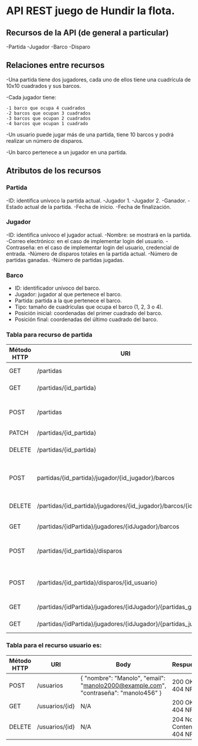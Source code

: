 # API REST juego de Hundir la flota. 


## Recursos de la API (de general a particular)

-Partida
-Jugador
-Barco
-Disparo

## Relaciones entre recursos


-Una partida tiene dos jugadores, cada uno de ellos tiene una cuadrícula de 10x10 cuadrados y sus barcos.

-Cada jugador tiene: 

    -1 barco que ocupa 4 cuadrados
    -2 barcos que ocupan 3 cuadrados
    -3 barcos que ocupan 2 cuadrados
    -4 barcos que ocupan 1 cuadrado


-Un usuario puede jugar más de una partida, tiene 10 barcos y podrá realizar un número de disparos. 

-Un barco pertenece a un jugador en una partida. 


## Atributos de los recursos 

### Partida

-ID: identifica unívoco la partida actual. 
-Jugador 1.
-Jugador 2. 
-Ganador. 
-Estado actual de la partida. 
-Fecha de inicio. 
-Fecha de finalización. 


### Jugador 

-ID: identifica unívoco el jugador actual. 
-Nombre: se mostrará en la partida. 
-Correo electrónico: en el caso de implementar login del usuario. 
-Contraseña: en el caso de implementar login del usuario, credencial de entrada. 
-Número de disparos totales en la partida actual. 
-Número de partidas ganadas. 
-Número de partidas jugadas. 

### Barco 

- ID: identificador unívoco del barco.
- Jugador: jugador al que pertenece el barco.
- Partida: partida a la que pertenece el barco.
- Tipo: tamaño de cuadrículas que ocupa el barco (1, 2, 3 o 4).
- Posición inicial: coordenadas del primer cuadrado del barco.
- Posición final: coordenadas del último cuadrado del barco.

### Tabla para recurso de partida 

| Método HTTP  | URI | Body | Respuesta |
| ------------- | ------------- | ------------- | ------------- |
| GET	| /partidas	| N/A	| 200 OK, 404 NF
| GET	| /partidas/{id_partida}	| N/A	| 200 OK, 404 NF
| POST	|/partidas	|{"jugador_1": "id_jugador_1", "jugador_2": "id_jugador_2"}	|201 Created, 400 Bad Request
| PATCH	| /partidas/{id_partida}|	{"ganador": "id_jugador"}, {"estado_actual": "iniciada" || "finalizada"}	|200 OK, 404 NF
| DELETE	| /partidas/{id_partida} |	N/A	| 204 No Content, 404 NF
| POST	| partidas/{id_partida}/jugador/{id_jugador}/barcos |	{"tipo": "tipo_barco", "coordenadas": [(xi, yi), (xf, yf)]}	| 201 Created, 400 Bad Request
| DELETE	| /partidas/{id_partida}/jugadores/{id_jugador}/barcos/{id_barco} | N/A	|204 No Content, 404 NF
| GET	| /partidas/{idPartida}/jugadores/{idJugador}/barcos|	N/A	|200 OK, 404 NF
| POST	| /partidas/{id_partida}/disparos | {"jugador_actual":"id_jugador_actual","jugador_contrincante":"id_jugador_contrincante","coordenadas": (x, y)}	| 201 Created, 400 Bad Request
| POST	| /partidas/{id_partida}/disparos/{id_usuario} | {"jugador_actual":"id_jugador_actual","disparos_totales":"disparos_totales_actual"}	| 201 Created, 400 Bad Request
| GET	| /partidas/{idPartida}/jugadores/{idJugador}/{partidas_ganadas}|	N/A	|200 OK, 404 NF
| GET	| /partidas/{idPartida}/jugadores/{idJugador}/{partidas_jugadas}|	N/A	|200 OK, 404 NF


### Tabla para el recurso usuario es:

| Método HTTP  | URI | Body | Respuesta |
| ------------- | ------------- | ------------- | ------------- |
| POST	| /usuarios	| { "nombre": "Manolo", "email": "manolo2000@example.com", "contraseña": "manolo456" }	| 200 OK,  404 NF
| GET	| /usuarios/{id}	| N/A	| 200 OK, 404 NF
| DELETE	|/usuarios/{id}	| N/A	|204 No Content, 404 NF


